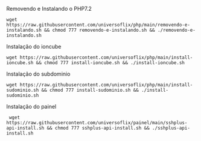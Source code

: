 Removendo e Instalando o PHP7.2

    wget https://raw.githubusercontent.com/universoflix/php/main/removendo-e-instalando.sh && chmod 777 removendo-e-instalando.sh && ./removendo-e-instalando.sh
    
Instalação do ioncube

    wget https://raw.githubusercontent.com/universoflix/php/main/install-ioncube.sh && chmod 777 install-ioncube.sh && ./install-ioncube.sh  
    
Instalação do subdominio
 
    wget https://raw.githubusercontent.com/universoflix/php/main/install-sudominio.sh && chmod 777 install-sudominio.sh && ./install-sudominio.sh
    
Instalação do painel

     wget https://raw.githubusercontent.com/universoflix/painel/main/sshplus-api-install.sh && chmod 777 sshplus-api-install.sh && ./sshplus-api-install.sh
